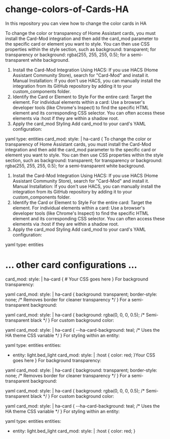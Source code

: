 # change-colors-of-Cards-HA
In this repository you can view how to change the color cards in HA

To change the color or transparency of Home Assistant cards, you must install the Card-Mod integration and then add the card_mod parameter to the specific card or element you want to style. You can then use CSS properties within the style section, such as background: transparent; for transparency or background: rgba(255, 255, 255, 0.5); for a semi-transparent white background. 
1. Install the Card-Mod Integration
Using HACS:
If you use HACS (Home Assistant Community Store), search for "Card-Mod" and install it. 
Manual Installation:
If you don't use HACS, you can manually install the integration from its GitHub repository by adding it to your custom_components folder. 
2. Identify the Card or Element to Style
For the entire card:
Target the <ha-card> element. 
For individual elements within a card:
Use a browser's developer tools (like Chrome's Inspect) to find the specific HTML element and its corresponding CSS selector. You can often access these elements via :host if they are within a shadow root. 
3. Apply the card_mod Styling 
Add card_mod to your card's YAML configuration:
 
yaml
type: entities
card_mod:
  style: |
    ha-card {
      To change the color or transparency of Home Assistant cards, you must install the Card-Mod integration and then add the card_mod parameter to the specific card or element you want to style. You can then use CSS properties within the style section, such as background: transparent; for transparency or background: rgba(255, 255, 255, 0.5); for a semi-transparent white background. 
1. Install the Card-Mod Integration
Using HACS:
If you use HACS (Home Assistant Community Store), search for "Card-Mod" and install it. 
Manual Installation:
If you don't use HACS, you can manually install the integration from its GitHub repository by adding it to your custom_components folder. 
2. Identify the Card or Element to Style
For the entire card:
Target the <ha-card> element. 
For individual elements within a card:
Use a browser's developer tools (like Chrome's Inspect) to find the specific HTML element and its corresponding CSS selector. You can often access these elements via :host if they are within a shadow root. 
3. Apply the card_mod Styling 
Add card_mod to your card's YAML configuration:
 
yaml
type: entities
# ... other card configurations ...
card_mod:
  style: |
    ha-card {
      # Your CSS goes here
    }
For background transparency:
 
yaml
card_mod:
  style: |
    ha-card {
      background: transparent;
      border-style: none; /* Removes border for cleaner transparency */
    }
For a semi-transparent background:
 
yaml
card_mod:
  style: |
    ha-card {
      background: rgba(0, 0, 0, 0.5); /* Semi-transparent black */
    }
For custom background color:
 
yaml
card_mod:
  style: |
    ha-card {
      --ha-card-background: teal; /* Uses the HA theme CSS variable */
    }
For styling within an entity:
 
yaml
type: entities
entities:
  - entity: light.bed_light
    card_mod:
      style: |
        :host {
          color: red;
        }Your CSS goes here
    }
For background transparency:
 
yaml
card_mod:
  style: |
    ha-card {
      background: transparent;
      border-style: none; /* Removes border for cleaner transparency */
    }
For a semi-transparent background:
 
yaml
card_mod:
  style: |
    ha-card {
      background: rgba(0, 0, 0, 0.5); /* Semi-transparent black */
    }
For custom background color:
 
yaml
card_mod:
  style: |
    ha-card {
      --ha-card-background: teal; /* Uses the HA theme CSS variable */
    }
For styling within an entity:
 
yaml
type: entities
entities:
  - entity: light.bed_light
    card_mod:
      style: |
        :host {
          color: red;
        }
